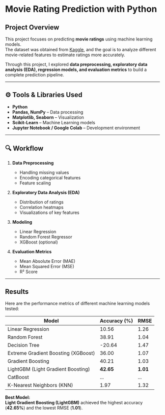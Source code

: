 # Movie Rating Prediction with Python  

##  Project Overview  
This project focuses on predicting **movie ratings** using machine learning models.  
The dataset was obtained from [Kaggle](https://www.kaggle.com/code/akash1vishwakarma/movie-rating-prediction-with-python), and the goal is to analyze different movie-related features to estimate ratings more accurately.  

Through this project, I explored **data preprocessing, exploratory data analysis (EDA), regression models, and evaluation metrics** to build a complete prediction pipeline.  

---

## ⚙️ Tools & Libraries Used  
- **Python**  
- **Pandas, NumPy** – Data processing  
- **Matplotlib, Seaborn** – Visualization  
- **Scikit-Learn** – Machine Learning models  
- **Jupyter Notebook / Google Colab** – Development environment  

---

## 🔍 Workflow  

1. **Data Preprocessing**
   - Handling missing values  
   - Encoding categorical features  
   - Feature scaling  

2. **Exploratory Data Analysis (EDA)**
   - Distribution of ratings  
   - Correlation heatmaps  
   - Visualizations of key features  

3. **Modeling**
   - Linear Regression  
   - Random Forest Regressor  
   - XGBoost (optional)  

4. **Evaluation Metrics**
   - Mean Absolute Error (MAE)  
   - Mean Squared Error (MSE)  
   - R² Score  

---

##  Results  

Here are the performance metrics of different machine learning models tested:  

| Model                        | Accuracy (%) | RMSE  |
|-------------------------------|--------------|-------|
| Linear Regression             | 10.56        | 1.26  |
| Random Forest                 | 38.91        | 1.04  |
| Decision Tree                 | -20.64       | 1.47  |
| Extreme Gradient Boosting (XGBoost) | 36.00        | 1.07  |
| Gradient Boosting             | 40.21        | 1.03  |
| LightGBM (Light Gradient Boosting) | **42.65**   | **1.01** |
| CatBoost                      | ...          | ...   |
| K-Nearest Neighbors (KNN)     | 1.97         | 1.32  |

 **Best Model:**  
**Light Gradient Boosting (LightGBM)** achieved the highest accuracy (**42.65%**) and the lowest RMSE (**1.01**).  
